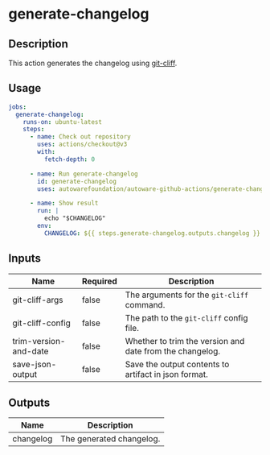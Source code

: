 # generate-changelog

## Description

This action generates the changelog using [git-cliff](https://github.com/orhun/git-cliff).

## Usage

```yaml
jobs:
  generate-changelog:
    runs-on: ubuntu-latest
    steps:
      - name: Check out repository
        uses: actions/checkout@v3
        with:
          fetch-depth: 0

      - name: Run generate-changelog
        id: generate-changelog
        uses: autowarefoundation/autoware-github-actions/generate-changelog@v1

      - name: Show result
        run: |
          echo "$CHANGELOG"
        env:
          CHANGELOG: ${{ steps.generate-changelog.outputs.changelog }}
```

## Inputs

| Name                  | Required | Description                                              |
| --------------------- | -------- | -------------------------------------------------------- |
| git-cliff-args        | false    | The arguments for the `git-cliff` command.               |
| git-cliff-config      | false    | The path to the `git-cliff` config file.                 |
| trim-version-and-date | false    | Whether to trim the version and date from the changelog. |
| save-json-output      | false    | Save the output contents to artifact in json format.     |

## Outputs

| Name      | Description              |
| --------- | ------------------------ |
| changelog | The generated changelog. |
